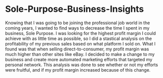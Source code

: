 # Sole-Purpose-Business-Insights
Knowing that I was going to be joining the professional job world in the coming years, I wanted to find ways to decrease the time I spent in my business, Sole Purpose. I was looking for the highest profit margin I could achieve with as little time as possible, so I did a stastical analysis on the profitability of my previous sales based on what platform I sold on. What I found was that when selling direct-to-consumer, my profit margin was much higher than other sites like eBay. I decided to make a change to my business and create more automated marketing efforts that targeted my personal network. This analysis was done to see whether or not my efforts were fruitful, and if my profit margin increased because of this change.
